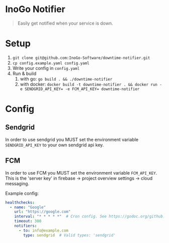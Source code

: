 # InoGo Notifier

> Easily get notified when your service is down.

# Setup

1. `git clone git@github.com:InoGo-Software/downtime-notifier.git`
1. `cp config.example.yaml config.yaml`
1. Write your config in `config.yaml`
1. Run & build
    1. with go: `go build . && ./downtime-notifier`
    1. with docker: `docker build -t downtime-notifier . && docker run -e SENDGRID_API_KEY= -e FCM_API_KEY= downtime-notifier`

# Config

## Sendgrid

In order to use sendgrid you MUST set the environment variable `SENDGRID_API_KEY` to your own sendgrid api key.

## FCM

In order to use FCM you MUST set the environment variable `FCM_API_KEY`. This is the 'server key' in firebase -> project overview settings -> cloud messaging.

Example config:
```yaml
healthchecks:
  - name: "Google"
    url: "https://google.com"
    interval: "* * * * *"  # Cron config. See https://godoc.org/github.com/robfig/cron#hdr-CRON_Expression_Format
    timeout: 300
    notifiers:
      - to: info@example.com
        type: sendgrid  # Valid types: 'sendgrid'
```
